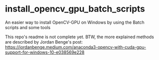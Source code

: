 # install_opencv_gpu_batch_scripts
An easier way to install OpenCV-GPU on Windows by using the Batch scripts and some tools

This repo's readme is not complete yet. BTW, the more explained methods are described by Jordan Benge's post:
https://jordanbenge.medium.com/anaconda3-opencv-with-cuda-gpu-support-for-windows-10-e038569e228
